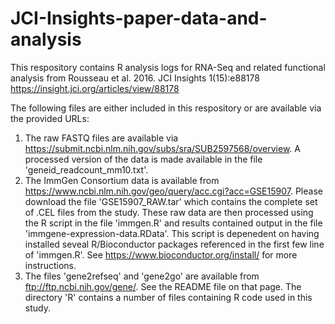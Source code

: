 # JCI-Insights-paper-data-and-analysis

This respository contains R analysis logs for RNA-Seq and related functional analysis from Rousseau et al. 2016. JCI Insights 1(15):e88178 https://insight.jci.org/articles/view/88178

The following files are either included in this respository or are available via the provided URLs:
1. The raw FASTQ files are available via https://submit.ncbi.nlm.nih.gov/subs/sra/SUB2597568/overview. A processed version of the data is made available in the file 'geneid_readcount_mm10.txt'.
2. The ImmGen Consortium data is available from https://www.ncbi.nlm.nih.gov/geo/query/acc.cgi?acc=GSE15907. Please download the file 'GSE15907_RAW.tar' which contains the complete set of .CEL files from the study. These raw data are then processed using the R script in the file 'immgen.R' and results contained output in the file 'immgene-expression-data.RData'. This script is depenedent on having installed seveal R/Bioconductor packages referenced in the first few line of 'immgen.R'. See https://www.bioconductor.org/install/ for more instructions.
3. The files 'gene2refseq' and 'gene2go' are available from ftp://ftp.ncbi.nih.gov/gene/. See the README file on that page.
The directory 'R' contains a number of files containing R code used in this study.

